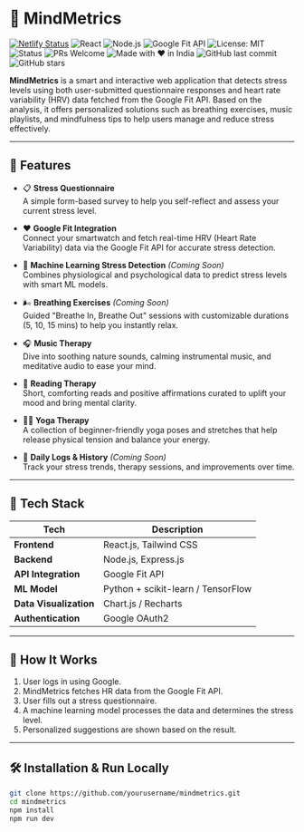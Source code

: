 # 🧠 MindMetrics
[![Netlify Status](https://api.netlify.com/api/v1/badges/884d6de3-7fda-42db-8ff2-f0885c5761a6/deploy-status)](https://app.netlify.com/sites/mindmetricss/deploys)
![React](https://img.shields.io/badge/Frontend-React-blue?logo=react)
![Node.js](https://img.shields.io/badge/Backend-Node.js-green?logo=node.js)
![Google Fit API](https://img.shields.io/badge/API-Google%20Fit-red?logo=google)
![License: MIT](https://img.shields.io/badge/License-MIT-yellow.svg)
![Status](https://img.shields.io/badge/Status-Under%20Development-orange)
![PRs Welcome](https://img.shields.io/badge/PRs-welcome-brightgreen?logo=github)
![Made with ❤️ in India](https://img.shields.io/badge/Made%20with%20%E2%9D%A4%EF%B8%8F-in%20India-orange?style=flat&logo=github)
![GitHub last commit](https://img.shields.io/github/last-commit/Sarthak2845/mindmetrics?style=flat&color=blue)
![GitHub stars](https://img.shields.io/github/stars/Sarthak2845/mindmetrics?style=flat&color=magenta)


**MindMetrics** is a smart and interactive web application that detects stress levels using both user-submitted questionnaire responses and heart rate variability (HRV) data fetched from the Google Fit API. Based on the analysis, it offers personalized solutions such as breathing exercises, music playlists, and mindfulness tips to help users manage and reduce stress effectively.

---

## 🚀 Features

- 📋 **Stress Questionnaire**  
  A simple form-based survey to help you self-reflect and assess your current stress level.

- ❤️ **Google Fit Integration**  
  Connect your smartwatch and fetch real-time HRV (Heart Rate Variability) data via the Google Fit API for accurate stress detection.

- 🤖 **Machine Learning Stress Detection**  *(Coming Soon)*  
  Combines physiological and psychological data to predict stress levels with smart ML models.

- 🌬️ **Breathing Exercises**  *(Coming Soon)*  
  Guided "Breathe In, Breathe Out" sessions with customizable durations (5, 10, 15 mins) to help you instantly relax.

- 🎧 **Music Therapy**  
  Dive into soothing nature sounds, calming instrumental music, and meditative audio to ease your mind.

- 📖 **Reading Therapy**  
  Short, comforting reads and positive affirmations curated to uplift your mood and bring mental clarity.

- 🧘‍♀️ **Yoga Therapy**  
  A collection of beginner-friendly yoga poses and stretches that help release physical tension and balance your energy.

- 📅 **Daily Logs & History** *(Coming Soon)*  
  Track your stress trends, therapy sessions, and improvements over time.


---

## 🧩 Tech Stack

| Tech | Description |
|------|-------------|
| **Frontend** | React.js, Tailwind CSS |
| **Backend** | Node.js, Express.js |
| **API Integration** | Google Fit API |
| **ML Model** | Python + scikit-learn / TensorFlow |
| **Data Visualization** | Chart.js / Recharts |
| **Authentication** | Google OAuth2 |

---

## 🧠 How It Works

1. User logs in using Google.
2. MindMetrics fetches HR data from the Google Fit API.
3. User fills out a stress questionnaire.
4. A machine learning model processes the data and determines the stress level.
5. Personalized suggestions are shown based on the result.

---

## 🛠️ Installation & Run Locally

```bash
git clone https://github.com/yourusername/mindmetrics.git
cd mindmetrics
npm install
npm run dev

